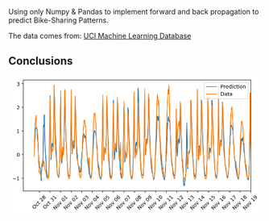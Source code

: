 Using only Numpy & Pandas to implement forward and back propagation to predict Bike-Sharing Patterns.


The data comes from: [UCI Machine Learning Database](https://archive.ics.uci.edu/ml/datasets/Bike+Sharing+Dataset)
## Conclusions
![prediction](predictions.png)

